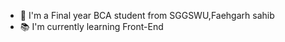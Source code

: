 

- 🔭 I'm a Final year BCA student from SGGSWU,Faehgarh sahib
- 📚 I'm currently learning Front-End

<!---
Gurpal-saghi-9/Gurpal-saghi-9 is a ✨ special ✨ repository because its `README.md` (this file) appears on your GitHub profile.
You can click the Preview link to take a look at your changes.
--->

